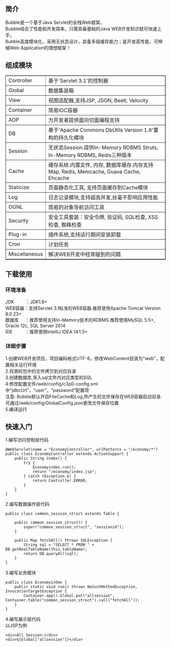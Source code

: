 简介
-----------
Bubble是一个基于Java Servlet的全栈Web框架。<br/>
Bubble结合了性能和开发效率，只需具备基础的Java WEB开发知识就可快速上手。<br/>
Bubble高度模块化，采用无状态设计，具备多级缓存能力；是开发高性能，可伸缩Web Application的理想框架！<br/>

组成模块
-----------
<table border="1">
<tr>
	<td>Controller</td>
	<td>基于'Servlet 3.1'的控制器</td>
</tr>
<tr>
	<td>Global</td>
	<td>数据集装箱</td>
</tr>
<tr>
	<td>View</td>
	<td>视图适配器,支持JSP, JSON, Beetl, Velocity</td>
</tr>
<tr>
	<td>Container</td>
	<td>简易IOC容器</td>
</tr>
<tr>
	<td>AOP</td>
	<td>为开发者提供面向切面编程支持</td>
</tr>
<tr>
	<td>DB</td>
	<td>基于'Apache Commons DbUtils Version 1.6'重构的持久化模块</td>
</tr>
<tr>
	<td>Session</td>
	<td>无状态Session.提供In-Memory RDBMS Struts, In-Memory RDBMS, Redis三种版本</td>
</tr>
<tr>
	<td>Cache</td>
	<td>缓存系统.内置文件, 内存, 数据库缓存.内存支持Map, Redis, Memcache, Guava Cache, Ehcache</td>
</tr>
<tr>
	<td>Staticize</td>
	<td>页面静态化工具, 支持页面缓存到Cache模块</td>
</tr>
<tr>
	<td>Log</td>
	<td>日志记录模块,支持超高并发,丝毫不影响应用性能</td>
</tr>
<tr>
	<td>OGNL</td>
	<td>简易的对象导航访问工具</td>
</tr>
<tr>
	<td>Security</td>
	<td>安全工具套装：安全令牌, 验证码, SQL检查, XSS检查, 蜘蛛检查</td>
</tr>
<tr>
	<td>Plug-in</td>
	<td>插件系统,支持运行期间安装卸载</td>
</tr>
<tr>
	<td>Cron</td>
	<td>计划任务</td>
</tr>
<tr>
	<td>Miscellaneous</td>
	<td>解决WEB开发中经常碰到的问题</td>
</tr>
</table>

下载使用
-----------
### 环境准备  
JDK&nbsp;&nbsp;&nbsp;&nbsp;&nbsp;&nbsp;&nbsp;&nbsp;&nbsp;：JDK1.8+<br/>
WEB容器：支持Servlet 3.1标准的WEB容器.推荐使用Apache Tomcat Version 8.0.23+<br/>
数据库&nbsp;&nbsp;&nbsp;&nbsp;&nbsp;：推荐使用支持In-Memory技术的RDBMS.推荐使用MySQL 5.5+,  Oracle 12c,  SQL Server 2014<br/>
IDE&nbsp;&nbsp;&nbsp;&nbsp;&nbsp;&nbsp;&nbsp;&nbsp;&nbsp;&nbsp;：推荐使用IntelliJ IDEA 14.1.5+<br/>
  
### 详细步骤  
1.创建WEB开发项目，项目编码格式UTF-8，修改WebContent目录为"web"，配置相关运行环境<br/>
2.将源码包中的文件拷贝到对应目录<br/>
3.创建数据库,导入sql文件内对应类型的SQL<br/>
4.修改配置文件/web/config/c3p0-config.xml中“jdbcUrl”，“user”，“password”配置项<br/>
  注意: Bubble默认开启FileCache和Log,所产生的文件保存在WEB容器启动目录.可通过/web/config/GlobalConfig.json更改文件保存位置<br/>
5.编译运行<br/>

快速入门
-----------
1.编写访问控制层代码<br/>
```
@WebServlet(name = "EconomyController", urlPatterns = "/economy/*")
public class EconomyController extends ActionSupport {
	public String index() {
		try {
			Economyindex.run();
			return "/economy/index.jsp";
		} catch (Exception e) {
			return Controller.ERROR;
		}
	}
}
```
2.编写数据操作层代码<br/>
```
public class common_session_struct extends Table {

	public common_session_struct() {
		super("common_session_struct", "sessionid");
	}

	public Map fetchAll() throws SQLException {
		String sql = "SELECT * FROM " + DB.getRealTableName(this.tableName);
		return DB.queryAll(sql);
	}
}
```
3.编写业务模块<br/>
```
public class Economyindex {
	public static void run() throws NoSuchMethodException, InvocationTargetException {
		Container.app().Global.put("allsession", Container.table("common_session_struct").call("fetchAll"));
	}
}
```
4.编写展示层代码<br/>
以JSP为例<br/>
```
<div>All Session:</div>
<div>${Global["allsession"]}</div>
```